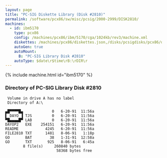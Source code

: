 ```yaml
---
layout: page
title: "PC-SIG Diskette Library (Disk #2810)"
permalink: /software/pcx86/sw/misc/pcsig/2000-2999/DISK2810/
machines:
  - id: ibm5170
    type: pcx86
    config: /machines/pcx86/ibm/5170/cga/1024kb/rev3/machine.xml
    diskettes: /machines/pcx86/diskettes.json,/disks/pcsigdisks/pcx86/diskettes.json
    autoGen: true
    autoMount:
      B: "PC-SIG Library Disk #2810"
    autoType: $date\r$time\rB:\rDIR\r
---
```


{% include machine.html id="ibm5170" %}

### Directory of PC-SIG Library Disk #2810

     Volume in drive A has no label
     Directory of A:\

    ▄█▀▀▀▀█▄             0   6-20-91  11:56a
    ▌ DAYO ▐ TJS         0   6-20-91  11:56a
    ▀█▄▄▄▄█▀ LAB         0   6-20-91  11:56a
    DAYOP2   EXE    254151   6-20-91  11:56a
    README            4245   6-20-91  11:56a
    FILE2810 TXT      1481   8-06-91   1:18p
    GO       BAT        38   1-31-91  12:58a
    GO       TXT       925   8-06-91   6:45a
            8 file(s)     260840 bytes
                           58368 bytes free
